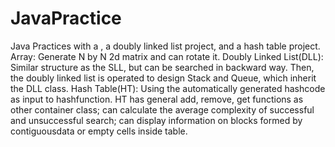 # JavaPractice
Java Practices with a , a doubly linked list project, and a hash table project. 
Array: Generate N by N 2d matrix and can rotate it.
Doubly Linked List(DLL): Similar structure as the SLL, but can be searched in backward way. Then, the doubly linked list is operated to design Stack and Queue, which inherit the DLL class. 
Hash Table(HT): Using the automatically generated hashcode as input to hashfunction. HT has general add, remove, get functions as other container class; can calculate the average complexity of successful and unsuccessful search; can display information on blocks formed by contiguousdata or empty cells inside table.


